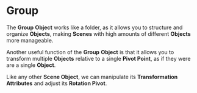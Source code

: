 # Group

The **Group** **Object** works like a folder, as it allows you to structure and organize **Objects**, making **Scenes** with high amounts of different **Objects** more manageable.

Another useful function of the **Group** **Object** is that it allows you to transform multiple **Objects** relative to a single **Pivot Point**, as if they were are a single **Object**.

Like any other **Scene Object**, we can manipulate its **Transformation Attributes** and adjust its **Rotation Pivot**.

